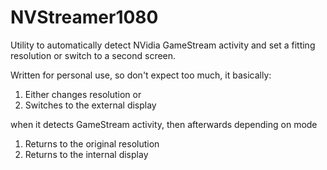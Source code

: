 # NVStreamer1080
Utility to automatically detect NVidia GameStream activity and set a fitting resolution or switch to a second screen.

Written for personal use, so don't expect too much, it basically:

1. Either changes resolution or
2. Switches to the external display

when it detects GameStream activity, then afterwards depending on mode

1. Returns to the original resolution
2. Returns to the internal display
